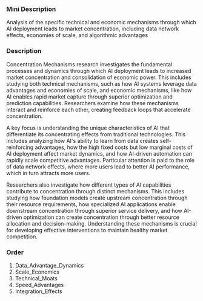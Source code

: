 ### Mini Description

Analysis of the specific technical and economic mechanisms through which AI deployment leads to market concentration, including data network effects, economies of scale, and algorithmic advantages

### Description

Concentration Mechanisms research investigates the fundamental processes and dynamics through which AI deployment leads to increased market concentration and consolidation of economic power. This includes studying both technical mechanisms, such as how AI systems leverage data advantages and economies of scale, and economic mechanisms, like how AI enables rapid market capture through superior optimization and prediction capabilities. Researchers examine how these mechanisms interact and reinforce each other, creating feedback loops that accelerate concentration.

A key focus is understanding the unique characteristics of AI that differentiate its concentrating effects from traditional technologies. This includes analyzing how AI's ability to learn from data creates self-reinforcing advantages, how the high fixed costs but low marginal costs of AI deployment affect market dynamics, and how AI-driven automation can rapidly scale competitive advantages. Particular attention is paid to the role of data network effects, where more users lead to better AI performance, which in turn attracts more users.

Researchers also investigate how different types of AI capabilities contribute to concentration through distinct mechanisms. This includes studying how foundation models create upstream concentration through their resource requirements, how specialized AI applications enable downstream concentration through superior service delivery, and how AI-driven optimization can create concentration through better resource allocation and decision-making. Understanding these mechanisms is crucial for developing effective interventions to maintain healthy market competition.

### Order

1. Data_Advantage_Dynamics
2. Scale_Economics
3. Technical_Moats
4. Speed_Advantages
5. Integration_Effects
